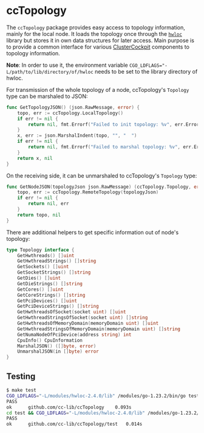 # ccTopology

The `ccTopology` package provides easy access to topology information, mainly for the local node.
It loads the topology once through the [`hwloc`](https://www-lb.open-mpi.org/projects/hwloc/)
library but stores it in own data structures for later access. Main purpose is to provide a
common interface for various [ClusterCockpit](https://clustercockpit.org/) components to
topology information.

**Note**: In order to use it, the environment variable `CGO_LDFLAGS="-L/path/to/lib/directory/of/hwloc` needs
to be set to the library directory of hwloc.

For transmission of the whole topology of a node, ccTopology's `Topology` type can be marshaled to JSON:

```go
func GetTopologyJSON() (json.RawMessage, error) {
    topo, err := ccTopology.LocalTopology()
    if err != nil {
        return nil, fmt.Errorf("Failed to init topology: %v", err.Error())
    }
    x, err := json.MarshalIndent(topo, "", "  ")
    if err != nil {
        return nil, fmt.Errorf("Failed to marshal topology: %v", err.Error())
    }
    return x, nil
}
```

On the receiving side, it can be unmarshaled to ccTopology's `Topology` type:

```go
func GetNodeJSON(topologyJson json.RawMessage) (ccTopology.Topology, error) {
	topo, err := ccTopology.RemoteTopology(topologyJson)
	if err != nil {
		return nil, err
	}
    return topo, nil
}
```

There are additional helpers to get specific information out of node's topology:

```go
type Topology interface {
	GetHwthreads() []uint
	GetHwthreadStrings() []string
	GetSockets() []uint
	GetSocketStrings() []string
	GetDies() []uint
	GetDieStrings() []string
	GetCores() []uint
	GetCoreStrings() []string
	GetPciDevices() []uint
	GetPciDeviceStrings() []string
	GetHwthreadsOfSocket(socket uint) []uint
	GetHwthreadStringsOfSocket(socket uint) []string
	GetHwthreadsOfMemoryDomain(memoryDomain uint) []uint
	GetHwthreadStringsOfMemoryDomain(memoryDomain uint) []string
	GetNumaNodeOfPciDevice(address string) int
	CpuInfo() CpuInformation
	MarshalJSON() ([]byte, error)
	UnmarshalJSON(in []byte) error
}
```

## Testing

```sh
$ make test
CGO_LDFLAGS="-L/modules/hwloc-2.4.0/lib" /modules/go-1.23.2/bin/go test
PASS
ok  	github.com/cc-lib/ccTopology	0.093s
cd test && CGO_LDFLAGS="-L/modules/hwloc-2.4.0/lib" /modules/go-1.23.2/bin/go test
PASS
ok  	github.com/cc-lib/ccTopology/test	0.014s

```